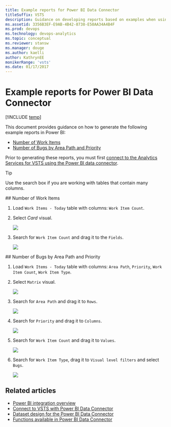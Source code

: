 ```yaml
---
title: Example reports for Power BI Data Connector
titleSuffix: VSTS   
description: Guidance on developing reports based on examples when using the Power BI Data Connector and the Analytics Service for Visual Studio Team Services 
ms.assetid: 3356B3EF-E9AB-4B42-8738-E58AA34A4B4F
ms.prod: devops
ms.technology: devops-analytics
ms.topic: conceptual
ms.reviewer: stansw
ms.manager: douge
ms.author: kaelli
author: KathrynEE
monikerRange: 'vsts'
ms.date: 01/17/2017
---
```


# Example reports for Power BI Data Connector

[!INCLUDE [temp](../../_shared/version-vsts-only.md)]

This document provides guidance on how to generate the following example reports in Power BI: 

- [Number of Work Items](#number-of-work-items)  
- [Number of Bugs by Area Path and Priority](#number-of-bugs-by-area-path-and-priority)  

Prior to generating these reports, you must first [connect to the Analytics Services for VSTS using the Power BI data connector](data-connector-connect.md). 

> [!TIP]  
> Use the search box if you are working with tables that contain many columns.

<a id="number-of-work-items" />
## Number of Work Items

1. Load `Work Items - Today` table with columns: `Work Item Count`.  

2. Select *Card* visual.  

	![](./_img/data-connector-recipes-count-1.png)  

3. Search for `Work Item Count` and drag it to the `Fields`.

	![](./_img/data-connector-recipes-count-2.png)  

<a id="number-of-bugs-by-area-path-and-priority" />
## Number of Bugs by Area Path and Priority

1. Load `Work Items - Today` table with columns: `Area Path`, `Priority`, `Work Item Count`, `Work Item Type`.  

2. Select `Matrix` visual.  

	![](./_img/data-connector-recipes-number-of-bugs-by-area-path-and-priority-1.png)

3. Search for `Area Path` and drag it to `Rows`.

	![](./_img/data-connector-recipes-number-of-bugs-by-area-path-and-priority-2.png)

4. Search for `Priority` and drag it to `Columns`.

	![](./_img/data-connector-recipes-number-of-bugs-by-area-path-and-priority-3.png)

5. Search for `Work Item Count` and drag it to `Values`.

	![](./_img/data-connector-recipes-number-of-bugs-by-area-path-and-priority-4.png)

6. Search for `Work Item Type`, drag it to `Visual level filters` and select `Bugs`.

	![](./_img/data-connector-recipes-number-of-bugs-by-area-path-and-priority-5.png)

## Related articles 
- [Power BI integration overview](overview.md) 
- [Connect to VSTS with Power BI Data Connector](./data-connector-connect.md)
- [Dataset design for the Power BI Data Connector](data-connector-dataset.md) 
- [Functions available in Power BI Data Connector](data-connector-functions.md) 

